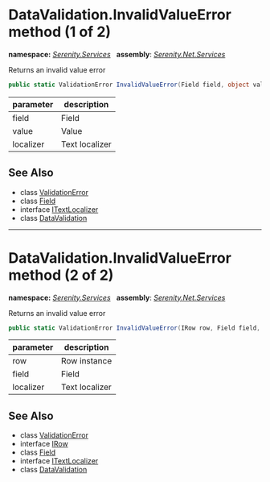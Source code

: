 # DataValidation.InvalidValueError method (1 of 2)
**namespace:** *[Serenity.Services](../../README.md#serenity.services-namespace)*   **assembly**: *[Serenity.Net.Services](../../README.md)*

Returns an invalid value error

```csharp
public static ValidationError InvalidValueError(Field field, object value, ITextLocalizer localizer)
```

| parameter | description |
| --- | --- |
| field | Field |
| value | Value |
| localizer | Text localizer |

## See Also

* class [ValidationError](../Serenity.Net.Core/../ValidationError.md)
* class [Field](../Serenity.Net.Entity/../../Serenity.Data/Field.md)
* interface [ITextLocalizer](../Serenity.Net.Core/../../Serenity/ITextLocalizer.md)
* class [DataValidation](../DataValidation.md)

---

# DataValidation.InvalidValueError method (2 of 2)
**namespace:** *[Serenity.Services](../../README.md#serenity.services-namespace)*   **assembly**: *[Serenity.Net.Services](../../README.md)*

Returns an invalid value error

```csharp
public static ValidationError InvalidValueError(IRow row, Field field, ITextLocalizer localizer)
```

| parameter | description |
| --- | --- |
| row | Row instance |
| field | Field |
| localizer | Text localizer |

## See Also

* class [ValidationError](../Serenity.Net.Core/../ValidationError.md)
* interface [IRow](../Serenity.Net.Entity/../../Serenity.Data/IRow.md)
* class [Field](../Serenity.Net.Entity/../../Serenity.Data/Field.md)
* interface [ITextLocalizer](../Serenity.Net.Core/../../Serenity/ITextLocalizer.md)
* class [DataValidation](../DataValidation.md)
